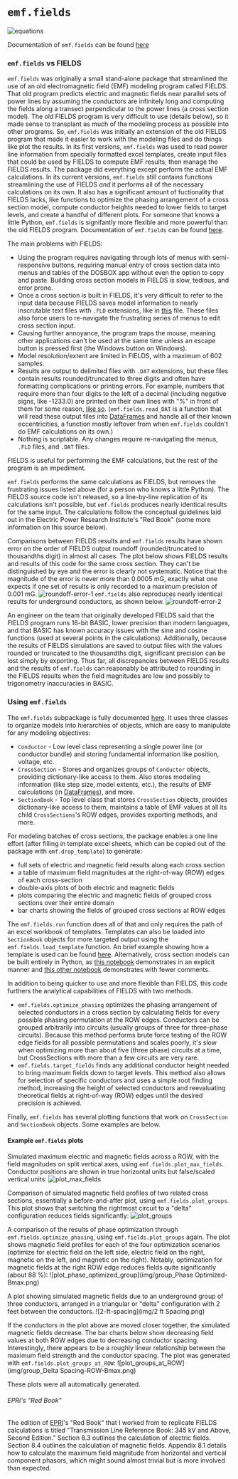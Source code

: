 # `emf.fields`

![equations](img/both-equations.png)

Documentation of `emf.fields` can be found [here](http://mbaum1122.github.io/emf/emf.fields.html)

### `emf.fields` vs FIELDS

`emf.fields` was originally a small stand-alone package that streamlined the use of an old electromagnetic field (EMF) modeling program called FIELDS. That old program predicts electric and magnetic fields near parallel sets of power lines by assuming the conductors are infinitely long and computing the fields along a transect perpendicular to the power lines (a cross section model). The old FIELDS program is very difficult to use (details below), so it made sense to transplant as much of the modeling process as possible into other programs. So, `emf.fields` was initially an extension of the old FIELDS program that made it easier to work with the modeling files and do things like plot the results. In its first versions, `emf.fields` was used to read power line information from specially formatted excel templates, create input files that could be used by FIELDS to compute EMF results, then manage the FIELDS results. The package did everything except perform the actual EMF calculations. In its current versions, `emf.fields` still contains functions streamlining the use of FIELDS *and* it performs all of the necessary calculations on its own. It also has a significant amount of fuctionality that FIELDS lacks, like functions to optimize the phasing arrangement of a cross section model, compute conductor heights needed to lower fields to target levels, and create a handful of different plots. For someone that knows a little Python, `emf.fields` is signifantly more flexible and more powerful than the old FIELDS program. Documentation of `emf.fields` can be found [here](http://mbaum1122.github.io/emf/emf.fields.html).

The main problems with FIELDS:
* Using the program requires navigating through lots of menus with semi-responsive buttons, requiring manual entry of cross section data into menus and tables of the DOSBOX app without even the option to copy and paste. Building cross section models in FIELDS is slow, tedious, and error prone.
* Once a cross section is built in FIELDS, it's very difficult to refer to the input data because FIELDS saves model information to nearly inscrutable text files with `.FLD` extensions, like in [this](other/32P.FLD) file. These files also force users to re-navigate the frustrating series of menus to edit cross section input.
* Causing further annoyance, the program traps the mouse, meaning other applications can't be used at the same time unless an escape button is pressed first (the Windows button on Windows).
* Model resolution/extent are limited in FIELDS, with a maximum of 602 samples.
* Results are output to delimited files with `.DAT` extensions, but these files contain results rounded/truncated to three digits and often have formatting complications or printing errors. For example, numbers that require more than four digits to the left of a decimal (including negative signs, like -1233.0) are printed on their own lines with "%" in front of them for some reason, [like so](other/32P.DAT). (`emf.fields.read_DAT` is a function that will read these output files into [DataFrames](http://pandas.pydata.org/pandas-docs/stable/generated/pandas.DataFrame.html) and handle all of their known eccentricities, a function mostly leftover from when `emf.fields` couldn't do EMF calculations on its own.)
* Nothing is scriptable. Any changes require re-navigating the menus, `.FLD` files, and `.DAT` files.

FIELDS is useful for performing the EMF calculations, but the rest of the program is an impediment.

`emf.fields` performs the same calculations as FIELDS, but removes the frustrating issues listed above (for a person who knows a little Python). The FIELDS source code isn't released, so a line-by-line replication of its calculations isn't possible, but `emf.fields` produces nearly identical results for the same input. The calculations follow the conceptual guidelines laid out in the Electric Power Research Institute's "Red Book" (some more information on this source below).

Comparisons between FIELDS results and `emf.fields` results have shown error on the order of FIELDS output roundoff (rounded/truncated to thousandths digit) in almost all cases. The plot below shows FIELDS results and results of this code for the same cross section. They can't be distinguished by eye and the error is clearly not systematic. Notice that the magnitude of the error is never more than 0.0005 mG, exactly what one expects if one set of results is only recorded to a maximum precision of 0.001 mG.
![roundoff-error-1](img/raise1-DAT_comparison_Bmax.png)
`emf.fields` also reproduces nearly identical results for underground conductors, as shown below.
![roundoff-error-2](img/und_only-DAT_comparison_Bmax.png)

An engineer on the team that originally developed FIELDS said that the FIELDS program runs 16-bit BASIC, lower precision than modern languages, and that BASIC has known accuracy issues with the sine and cosine functions (used at several points in the calculations). Additionally, because the results of FIELDS simulations are saved to output files with the values rounded or truncated to the thousandths digit, significant precision can be lost simply by exporting. Thus far, all discrepancies between FIELDS results and the results of `emf.fields` can reasonably be attributed to rounding in the FIELDS results when the field magnitudes are low and possibly to trigonometry inaccuracies in BASIC.

### Using `emf.fields`

The `emf.fields` subpackage is fully documented [here](http://mbaum1122.github.io/emf/emf.fields.html). It uses three classes to organize models into hierarchies of objects, which are easy to manipulate for any modeling objectives:
* `Conductor` - Low level class representing a single power line (or conductor bundle) and storing fundamental information like position, voltage, etc.
* `CrossSection` - Stores and organizes groups of `Conductor` objects, providing dictionary-like access to them. Also stores modeling information (like step size, model extents, etc.), the results of EMF calculations (in [DataFrames](http://pandas.pydata.org/pandas-docs/stable/generated/pandas.DataFrame.html)), and more.
* `SectionBook` - Top level class that stores `CrossSection` objects, provides dictionary-like access to them, maintains a table of EMF values at all its child `CrossSections`'s ROW edges, provides exporting methods, and more.

For modeling batches of cross sections, the package enables a one line effort (after filling in template excel sheets, which can be copied out of the package with `emf.drop_template`) to generate:
* full sets of electric and magnetic field results along each cross section
* a table of maximum field magnitudes at the right-of-way (ROW) edges of each cross-section
* double-axis plots of both electric and magnetic fields
* plots comparing the electric and magnetic fields of grouped cross sections over their entire domain
* bar charts showing the fields of grouped cross sections at ROW edges

The `emf.fields.run` function does all of that and only requires the path of an excel workbook of templates. Templates can also be loaded into `SectionBook` objects for more targeted output using the `emf.fields.load_template` function. An brief example showing how a template is used can be found [here](https://github.com/mbaum1122/emf/blob/master/docs/notebooks/fields/using-a-template.ipynb). Alternatively, cross section models can be built entirely in Python, as [this notebook](https://github.com/mbaum1122/emf/blob/master/docs/notebooks/fields/fields-workflow-from-scratch.ipynb) demonstrates in an explicit manner and [this other notebook](https://github.com/mbaum1122/emf/blob/master/docs/notebooks/fields/underground-line-optimization.ipynb) demonstrates with fewer comments.

In addition to being quicker to use and more flexible than FIELDS, this code furthers the analytical capabilities of FIELDS with two methods.
* `emf.fields.optimize_phasing` optimizes the phasing arrangement of selected conductors in a cross section by calculating fields for every possible phasing permutation at the ROW edges. Conductors can be grouped arbitrarily into circuits (usually groups of three for three-phase circuits). Because this method performs brute force testing of the ROW edge fields for all possible permutations and scales poorly, it's slow when optimizing more than about five (three phase) circuits at a time, but CrossSections with more than a few circuits are very rare.
* `emf.fields.target_fields` finds any additional conductor height needed to bring maximum fields down to target levels. This method also allows for selection of specific conductors and uses a simple root finding method, increasing the height of selected conductors and reevaluating theoretical fields at right-of-way (ROW) edges until the desired precision is achieved.

Finally, `emf.fields` has several plotting functions that work on `CrossSection` and `SectionBook` objects. Some examples are below.

#### Example `emf.fields` plots

Simulated maximum electric and magnetic fields across a ROW, with the field magnitudes on split vertical axes, using `emf.fields.plot_max_fields`. Conductor positions are shown in true horizontal units but false/scaled vertical units:
![plot_max_fields](img/und_P.png)

Comparison of simulated magnetic field profiles of two related cross sections, essentially a before-and-after plot, using `emf.fields.plot_groups`. This plot shows that switching the rightmost circuit to a "delta" configuration reduces fields significantly:
![plot_groups](img/group_hl-Bmax.png)

A comparison of the results of phase optimization through `emf.fields.optimize_phasing`, using `emf.fields.plot_groups` again. The plot shows magnetic field profiles for each of the four optimization scenarios (optimize for electric field on the left side, electric field on the right, magnetic on the left, and magnetic on the right). Notably, optimization for magnetic fields at the right ROW edge reduces fields quite significantly (about 88 %):
![plot_phase_optimized_group](img/group_Phase Optimized-Bmax.png)

A plot showing simulated magnetic fields due to an underground group of three conductors, arranged in a triangular or "delta" configuration with 2 feet between the conductors.
![2-ft-spacing](img/2 ft Spacing.png)

If the conductors in the plot above are moved closer together, the simulated magnetic fields decrease. The bar charts below show decreasing field values at both ROW edges due to decreasing conductor spacing. Interestingly, there appears to be a roughly linear relationship between the maximum field strength and the conductor spacing. The plot was generated with `emf.fields.plot_groups_at_ROW`:
![plot_groups_at_ROW](img/group_Delta Spacing-ROW-Bmax.png)

These plots were all automatically generated.

###### EPRI's "Red Book"

The edition of [EPRI](http://www.epri.com)'s "Red Book" that I worked from to replicate FIELDS calculations is titled "Transmission Line Reference Book: 345 kV and Above, Second Edition." Section 8.3 outlines the calculation of electric fields. Section 8.4 outlines the calculation of magnetic fields. Appendix 8.1 details how to calculate the maximum field magnitude from horizontal and vertical component phasors, which might sound almost trivial but is more involved than expected.
